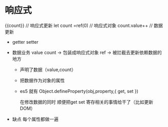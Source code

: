 # 响应式

{{count}} // 响应式更新
let count =ref(0)   // 响应式对象
count.value++  // 数据更新

- getter setter 

- 数据业务 value count -> 包装成响应式对象 ref -> 被拦截去更新依赖数据的地方
  - 声明了数据（value,count）
  - 把数据作为对象的属性
  - es5 就有 Object.defineProperty(obj,property,{
    get,
    set
    })

    在修改数据的同时 顺便把get set 寄存相关的事情给干了（比如更新DOM）

- 缺点
   每个属性都做一遍